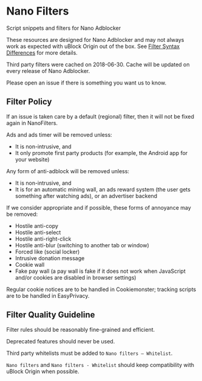 # Nano Filters

Script snippets and filters for Nano Adblocker

These resources are designed for Nano Adblocker and may not always work as
expected with uBlock Origin out of the box. See
[Filter Syntax Differences](https://github.com/NanoAdblocker/NanoDoc/blob/master/en/FilterSyntax.MD)
for more details.

Third party filters were cached on 2018-06-30. Cache will be updated on every
release of Nano Adblocker.

Please open an issue if there is something you want us to know.

## Filter Policy

If an issue is taken care by a default (regional) filter, then it will not be
fixed again in NanoFilters.

Ads and ads timer will be removed unless:
- It is non-intrusive, and
- It only promote first party products (for example, the Android app for your
  website)

Any form of anti-adblock will be removed unless:
- It is non-intrusive, and
- It is for an automatic mining wall, an ads reward system (the user gets
  something after watching ads), or an advertiser backend

If we consider appropriate and if possible, these forms of annoyance may be
removed:
- Hostile anti-copy
- Hostile anti-select
- Hostile anti-right-click
- Hostile anti-blur (switching to another tab or window)
- Forced like (social locker)
- Intrusive donation message
- Cookie wall
- Fake pay wall (a pay wall is fake if it does not work when JavaScript and/or
  cookies are disabled in browser settings)

Regular cookie notices are to be handled in Cookiemonster; tracking scripts
are to be handled in EasyPrivacy.

## Filter Quality Guideline

Filter rules should be reasonably fine-grained and efficient.

Deprecated features should never be used.

Third party whitelists must be added to `Nano filters – Whitelist`.

`Nano filters` and `Nano filters - Whitelist` should keep compatibility with
uBlock Origin when possible.
